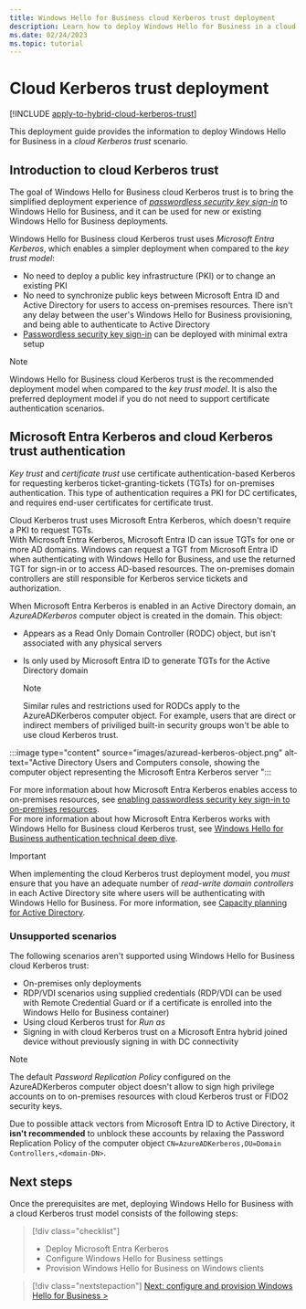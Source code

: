```yaml
---
title: Windows Hello for Business cloud Kerberos trust deployment
description: Learn how to deploy Windows Hello for Business in a cloud Kerberos trust scenario.
ms.date: 02/24/2023
ms.topic: tutorial
---
```


# Cloud Kerberos trust deployment

[!INCLUDE [apply-to-hybrid-cloud-kerberos-trust](includes/apply-to-hybrid-cloud-kerberos-trust.md)]

This deployment guide provides the information to deploy Windows Hello for Business in a *cloud Kerberos trust* scenario.

## Introduction to cloud Kerberos trust

The goal of Windows Hello for Business cloud Kerberos trust is to bring the simplified deployment experience of [*passwordless security key sign-in*][AZ-1] to Windows Hello for Business, and it can be used for new or existing Windows Hello for Business deployments.

Windows Hello for Business cloud Kerberos trust uses *Microsoft Entra Kerberos*, which enables a simpler deployment when compared to the *key trust model*:

- No need to deploy a public key infrastructure (PKI) or to change an existing PKI
- No need to synchronize public keys between Microsoft Entra ID and Active Directory for users to access on-premises resources. There isn't any delay between the user's Windows Hello for Business provisioning, and being able to authenticate to Active Directory
- [Passwordless security key sign-in][AZ-1] can be deployed with minimal extra setup

> [!NOTE]
> Windows Hello for Business cloud Kerberos trust is the recommended deployment model when compared to the *key trust model*. It is also the preferred deployment model if you do not need to support certificate authentication scenarios.

## Microsoft Entra Kerberos and cloud Kerberos trust authentication

*Key trust* and *certificate trust* use certificate authentication-based Kerberos for requesting kerberos ticket-granting-tickets (TGTs) for on-premises authentication. This type of authentication requires a PKI for DC certificates, and requires end-user certificates for certificate trust.

Cloud Kerberos trust uses Microsoft Entra Kerberos, which doesn't require a PKI to request TGTs.\
With Microsoft Entra Kerberos, Microsoft Entra ID can issue TGTs for one or more AD domains. Windows can request a TGT from Microsoft Entra ID when authenticating with Windows Hello for Business, and use the returned TGT for sign-in or to access AD-based resources. The on-premises domain controllers are still responsible for Kerberos service tickets and authorization.

When Microsoft Entra Kerberos is enabled in an Active Directory domain, an *AzureADKerberos* computer object is created in the domain. This object:

- Appears as a Read Only Domain Controller (RODC) object, but isn't associated with any physical servers
- Is only used by Microsoft Entra ID to generate TGTs for the Active Directory domain

  > [!NOTE]
  > Similar rules and restrictions used for RODCs apply to the AzureADKerberos computer object. For example, users that are direct or indirect members of priviliged built-in security groups won't be able to use cloud Kerberos trust.

:::image type="content" source="images/azuread-kerberos-object.png" alt-text="Active Directory Users and Computers console, showing the computer object representing the Microsoft Entra Kerberos server ":::

For more information about how Microsoft Entra Kerberos enables access to on-premises resources, see [enabling passwordless security key sign-in to on-premises resources][AZ-1].\
For more information about how Microsoft Entra Kerberos works with Windows Hello for Business cloud Kerberos trust, see [Windows Hello for Business authentication technical deep dive](../hello-how-it-works-authentication.md#microsoft-entra-hybrid-join-authentication-using-cloud-kerberos-trust).

> [!IMPORTANT]
> When implementing the cloud Kerberos trust deployment model, you *must* ensure that you have an adequate number of *read-write domain controllers* in each Active Directory site where users will be authenticating with Windows Hello for Business. For more information, see [Capacity planning for Active Directory][SERV-1].

### Unsupported scenarios

The following scenarios aren't supported using Windows Hello for Business cloud Kerberos trust:

- On-premises only deployments
- RDP/VDI scenarios using supplied credentials (RDP/VDI can be used with Remote Credential Guard or if a certificate is enrolled into the Windows Hello for Business container)
- Using cloud Kerberos trust for *Run as*
- Signing in with cloud Kerberos trust on a Microsoft Entra hybrid joined device without previously signing in with DC connectivity

> [!NOTE]
> The default *Password Replication Policy* configured on the AzureADKerberos computer object doesn't allow to sign high privilege accounts on to on-premises resources with cloud Kerberos trust or FIDO2 security keys.
>
> Due to possible attack vectors from Microsoft Entra ID to Active Directory, it **isn't recommended** to unblock these accounts by relaxing the Password Replication Policy of the computer object `CN=AzureADKerberos,OU=Domain Controllers,<domain-DN>`.

## Next steps

Once the prerequisites are met, deploying Windows Hello for Business with a cloud Kerberos trust model consists of the following steps:

> [!div class="checklist"]
>
> - Deploy Microsoft Entra Kerberos
> - Configure Windows Hello for Business settings
> - Provision Windows Hello for Business on Windows clients

> [!div class="nextstepaction"]
> [Next: configure and provision Windows Hello for Business >](hybrid-cloud-kerberos-trust-enroll.md)

<!--Links-->

[AZ-1]: /azure/active-directory/authentication/howto-authentication-passwordless-security-key-on-premises

[SERV-1]: /windows-server/administration/performance-tuning/role/active-directory-server/capacity-planning-for-active-directory-domain-services
